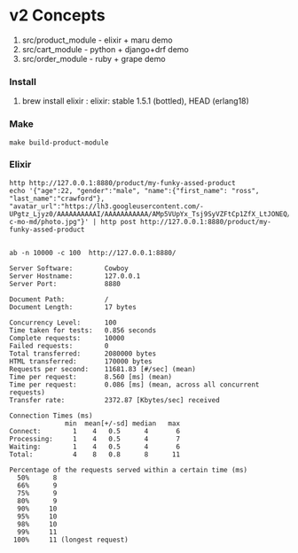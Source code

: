 v2 Concepts
===========


1. src/product_module - elixir + maru demo
2. src/cart_module - python + django+drf demo
3. src/order_module - ruby + grape demo

### Install

1. brew install elixir : elixir: stable 1.5.1 (bottled), HEAD (erlang18)


### Make

```
make build-product-module
```



### Elixir

```
http http://127.0.0.1:8880/product/my-funky-assed-product
echo '{"age":22, "gender":"male", "name":{"first_name": "ross", "last_name":"crawford"}, "avatar_url":"https://lh3.googleusercontent.com/-UPgtz_Ljyz0/AAAAAAAAAAI/AAAAAAAAAAA/AMp5VUpYx_Tsj9SyVZFtCp1ZfX_LtJONEQ/s64-c-mo-md/photo.jpg"}' | http post http://127.0.0.1:8880/product/my-funky-assed-product


ab -n 10000 -c 100  http://127.0.0.1:8880/

Server Software:        Cowboy
Server Hostname:        127.0.0.1
Server Port:            8880

Document Path:          /
Document Length:        17 bytes

Concurrency Level:      100
Time taken for tests:   0.856 seconds
Complete requests:      10000
Failed requests:        0
Total transferred:      2080000 bytes
HTML transferred:       170000 bytes
Requests per second:    11681.83 [#/sec] (mean)
Time per request:       8.560 [ms] (mean)
Time per request:       0.086 [ms] (mean, across all concurrent requests)
Transfer rate:          2372.87 [Kbytes/sec] received

Connection Times (ms)
              min  mean[+/-sd] median   max
Connect:        1    4   0.5      4       6
Processing:     1    4   0.5      4       7
Waiting:        1    4   0.5      4       6
Total:          4    8   0.8      8      11

Percentage of the requests served within a certain time (ms)
  50%      8
  66%      9
  75%      9
  80%      9
  90%     10
  95%     10
  98%     10
  99%     11
 100%     11 (longest request)
```
